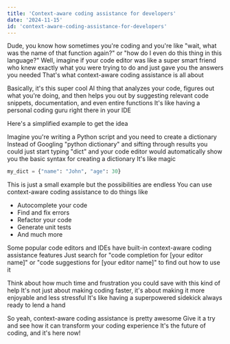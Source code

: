 ```yaml
---
title: 'Context-aware coding assistance for developers'
date: '2024-11-15'
id: 'context-aware-coding-assistance-for-developers'
---
```


Dude, you know how sometimes you're coding and you're like "wait, what was the name of that function again?"  or "how do I even do this thing in this language?"  Well, imagine if your code editor was like a super smart friend who knew exactly what you were trying to do and just gave you the answers you needed  That's what context-aware coding assistance is all about

Basically, it's this super cool AI thing that analyzes your code, figures out what you're doing, and then helps you out by suggesting relevant code snippets, documentation, and even entire functions  It's like having a personal coding guru right there in your IDE 

Here's a simplified example to get the idea 

Imagine you're writing a Python script and you need to create a dictionary  Instead of Googling "python dictionary" and sifting through results you could just start typing "dict" and your code editor would automatically show you the basic syntax for creating a dictionary  It's like magic

```python
my_dict = {"name": "John", "age": 30}
```

This is just a small example but the possibilities are endless  You can use context-aware coding assistance to do things like

 * Autocomplete your code
 * Find and fix errors
 * Refactor your code 
 * Generate unit tests 
 * And much more

Some popular code editors and IDEs have built-in context-aware coding assistance features  Just search for "code completion for [your editor name]" or "code suggestions for [your editor name]" to find out how to use it

Think about how much time and frustration you could save with this kind of help  It's not just about making coding faster, it's about making it more enjoyable and less stressful  It's like having a superpowered sidekick always ready to lend a hand

So yeah, context-aware coding assistance is pretty awesome  Give it a try and see how it can transform your coding experience  It's the future of coding, and it's here now!
